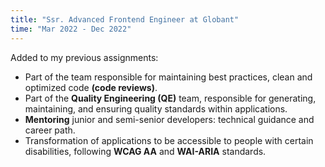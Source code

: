 ```yaml
---
title: "Ssr. Advanced Frontend Engineer at Globant"
time: "Mar 2022 - Dec 2022"
---
```

Added to my previous assignments:
* Part of the team responsible for maintaining best practices, clean and optimized code **(code reviews)**.
* Part of the **Quality Engineering (QE)** team, responsible for generating, maintaining, and ensuring quality standards within applications.
* **Mentoring** junior and semi-senior developers: technical guidance and career path.
* Transformation of applications to be accessible to people with certain disabilities, following **WCAG AA** and **WAI-ARIA** standards.
